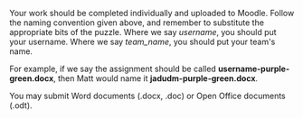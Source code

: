 
Your work should be completed individually and uploaded to Moodle. Follow the naming convention given above, and remember to substitute the appropriate bits of the puzzle. Where we say *username*, you should put your username. Where we say *team_name*, you should put your team's name.

For example, if we say the assignment should be called **username-purple-green.docx**, then Matt would name it **jadudm-purple-green.docx**. 

You may submit Word documents (.docx, .doc) or Open Office documents (.odt).